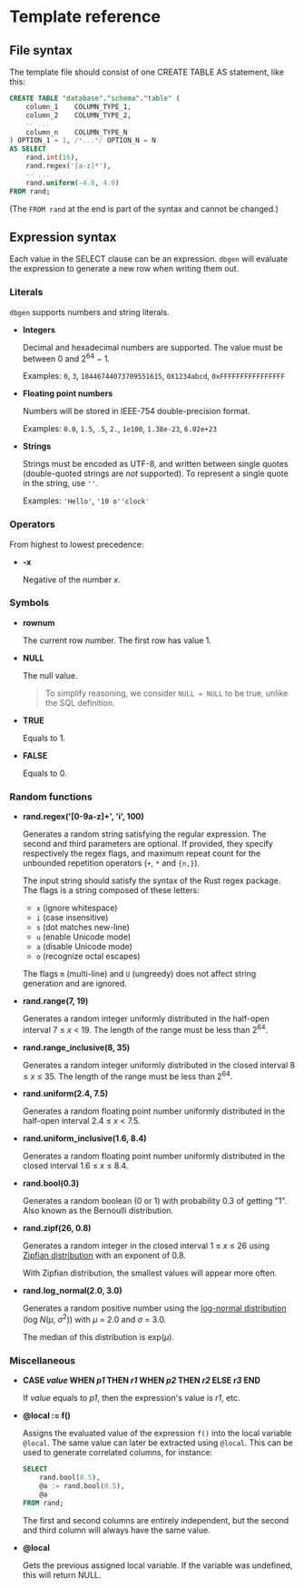 Template reference
==================

File syntax
-----------

The template file should consist of one CREATE TABLE AS statement, like this:

```sql
CREATE TABLE "database"."schema"."table" (
    column_1    COLUMN_TYPE_1,
    column_2    COLUMN_TYPE_2,
    -- ...
    column_n    COLUMN_TYPE_N
) OPTION_1 = 1, /*...*/ OPTION_N = N
AS SELECT
    rand.int(16),
    rand.regex('[a-z]*'),
    -- ...
    rand.uniform(-4.0, 4.0)
FROM rand;
```

(The `FROM rand` at the end is part of the syntax and cannot be changed.)

Expression syntax
-----------------

Each value in the SELECT clause can be an expression. `dbgen` will evaluate the expression to
generate a new row when writing them out.

### Literals

`dbgen` supports numbers and string literals.

* **Integers**

    Decimal and hexadecimal numbers are supported. The value must be between 0 and
    2<sup>64</sup> − 1.

    Examples: `0`, `3`, `18446744073709551615`, `0X1234abcd`, `0xFFFFFFFFFFFFFFFF`

* **Floating point numbers**

    Numbers will be stored in IEEE-754 double-precision format.

    Examples: `0.0`, `1.5`, `.5`, `2.`, `1e100`, `1.38e-23`, `6.02e+23`

* **Strings**

    Strings must be encoded as UTF-8, and written between single quotes (double-quoted strings are
    *not* supported). To represent a single quote in the string, use `''`.

    Examples: `'Hello'`, `'10 o''clock'`

### Operators

From highest to lowest precedence:

* **-x**

    Negative of the number *x*.

### Symbols

* **rownum**

    The current row number. The first row has value 1.

* **NULL**

    The null value.

    > To simplify reasoning, we consider `NULL = NULL` to be true, unlike the SQL definition.

* **TRUE**

    Equals to 1.

* **FALSE**

    Equals to 0.

### Random functions

* **rand.regex('[0-9a-z]+', 'i', 100)**

    Generates a random string satisfying the regular expression. The second and third parameters are
    optional. If provided, they specify respectively the regex flags, and maximum repeat count for
    the unbounded repetition operators (`+`, `*` and `{n,}`).

    The input string should satisfy the syntax of the Rust regex package. The flags is a string
    composed of these letters:

    * `x` (ignore whitespace)
    * `i` (case insensitive)
    * `s` (dot matches new-line)
    * `u` (enable Unicode mode)
    * `a` (disable Unicode mode)
    * `o` (recognize octal escapes)

    The flags `m` (multi-line) and `U` (ungreedy) does not affect string generation and are ignored.

* **rand.range(7, 19)**

    Generates a random integer uniformly distributed in the half-open interval 7 ≤ *x* < 19.
    The length of the range must be less than 2<sup>64</sup>.

* **rand.range_inclusive(8, 35)**

    Generates a random integer uniformly distributed in the closed interval 8 ≤ *x* ≤ 35.
    The length of the range must be less than 2<sup>64</sup>.

* **rand.uniform(2.4, 7.5)**

    Generates a random floating point number uniformly distributed in the half-open interval
    2.4 ≤ *x* < 7.5.

* **rand.uniform_inclusive(1.6, 8.4)**

    Generates a random floating point number uniformly distributed in the closed interval
    1.6 ≤ *x* ≤ 8.4.

* **rand.bool(0.3)**

    Generates a random boolean (0 or 1) with probability 0.3 of getting "1". Also known as the
    Bernoulli distribution.

* **rand.zipf(26, 0.8)**

    Generates a random integer in the closed interval 1 ≤ *x* ≤ 26 using [Zipfian distribution]
    with an exponent of 0.8.

    With Zipfian distribution, the smallest values will appear more often.

    [Zipfian distribution]: https://en.wikipedia.org/wiki/Zipf's_law

* **rand.log_normal(2.0, 3.0)**

    Generates a random positive number using the [log-normal distribution]
    (log *N*(*µ*, *σ*<sup>2</sup>)) with *μ* = 2.0 and *σ* = 3.0.

    The median of this distribution is exp(*µ*).

    [log-normal distribution]: https://en.wikipedia.org/wiki/Log-normal_distribution

### Miscellaneous

* **CASE *value* WHEN *p1* THEN *r1* WHEN *p2* THEN *r2* ELSE *r3* END**

    If *value* equals to *p1*, then the expression's value is *r1*, etc.

* **@local := f()**

    Assigns the evaluated value of the expression `f()` into the local variable `@local`. The same
    value can later be extracted using `@local`. This can be used to generate correlated columns,
    for instance:

    ```sql
    SELECT
        rand.bool(0.5),
        @a := rand.bool(0.5),
        @a
    FROM rand;
    ```

    The first and second columns are entirely independent, but the second and third column will
    always have the same value.

* **@local**

    Gets the previous assigned local variable. If the variable was undefined, this will return NULL.
